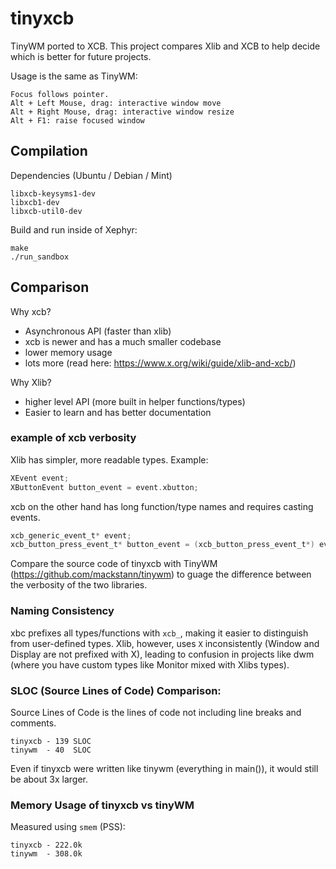 # tinyxcb
TinyWM ported to XCB. This project compares Xlib and XCB to help decide which is better for future projects.

Usage is the same as TinyWM:
```
Focus follows pointer.
Alt + Left Mouse, drag: interactive window move
Alt + Right Mouse, drag: interactive window resize
Alt + F1: raise focused window
```

## Compilation
Dependencies (Ubuntu / Debian / Mint)
```
libxcb-keysyms1-dev
libxcb1-dev
libxcb-util0-dev
```

Build and run inside of Xephyr:
```
make
./run_sandbox
```

## Comparison

Why xcb?  
 - Asynchronous API (faster than xlib)
 - xcb is newer and has a much smaller codebase
 - lower memory usage
 - lots more (read here: https://www.x.org/wiki/guide/xlib-and-xcb/)

Why Xlib?
 - higher level API (more built in helper functions/types)
 - Easier to learn and has better documentation

### example of xcb verbosity
Xlib has simpler, more readable types. Example:
```C
XEvent event;
XButtonEvent button_event = event.xbutton;
```

xcb on the other hand has long function/type names and requires casting events.
```C
xcb_generic_event_t* event;
xcb_button_press_event_t* button_event = (xcb_button_press_event_t*) event;
```
Compare the source code of tinyxcb with TinyWM (https://github.com/mackstann/tinywm)
to guage the difference between the verbosity of the two libraries.

### Naming Consistency
xbc prefixes all types/functions with `xcb_`, making it easier to distinguish from user-defined types.
Xlib, however, uses `X` inconsistently (Window and Display are not prefixed with X), leading to confusion in projects like dwm (where you have custom types like Monitor mixed with Xlibs types).

### SLOC (Source Lines of Code) Comparison:
Source Lines of Code is the lines of code not including line breaks and comments.
```
tinyxcb - 139 SLOC
tinywm  - 40  SLOC
```
Even if tinyxcb were written like tinywm (everything in main()), it would still be about 3x larger.

### Memory Usage of tinyxcb vs tinyWM
Measured using `smem` (PSS):
```
tinyxcb - 222.0k
tinywm  - 308.0k
```
